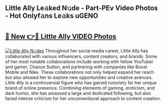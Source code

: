## Little Ally Le𝚊ked N𝚞de - Part-PEv Video Photos - Hot Onlyf𝚊ns Le𝚊ks uGENO

# <h2><a href="http://ab48576.deff.icu/?id=Little+Ally">🔗 New 👉🔴 Little Ally VIDEO Photos</a></h2>

[![Little Ally N𝚞des](https://i.imgur.com/rIISA9y.gif)](http://ab48576.deff.icu/?id=Little+Ally)
Throughout her social media career, Little Ally has collaborated with various influencers, content creators, and brands. Some of her most notable collaborations include working with fellow YouTuber and gamer, Chance Sutton, and partnering with companies like Boost Mobile and Nike. These collaborations not only helped expand her reach but also allowed her to explore new opportunities and creative avenues. Little Ally is a controversial figure who has gained notoriety for her unique brand of online presence. Combining elements of gaming, eroticism, and dark humor, she has amassed a large and dedicated following, but also faced intense criticism for her unconventional approach to content creation.
